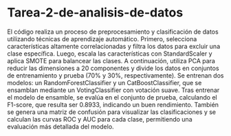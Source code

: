 # Tarea-2-de-analisis-de-datos

El código realiza un proceso de preprocesamiento y clasificación de datos utilizando técnicas de aprendizaje automático. Primero, selecciona características altamente correlacionadas y filtra los datos para excluir una clase específica. Luego, escala las características con StandardScaler y aplica SMOTE para balancear las clases. A continuación, utiliza PCA para reducir las dimensiones a 20 componentes y divide los datos en conjuntos de entrenamiento y prueba (70% y 30%, respectivamente). Se entrenan dos modelos: un RandomForestClassifier y un CatBoostClassifier, que se ensamblan mediante un VotingClassifier con votación suave. Tras entrenar el modelo de ensamble, se evalúa en el conjunto de prueba, calculando el F1-score, que resulta ser 0.8933, indicando un buen rendimiento. También se genera una matriz de confusión para visualizar las clasificaciones y se calculan las curvas ROC y AUC para cada clase, permitiendo una evaluación más detallada del modelo.
